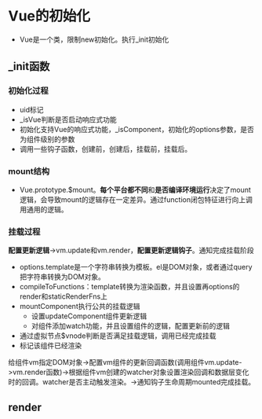 # Vue的初始化

- Vue是一个类，限制new初始化。执行_init初始化

## _init函数

### 初始化过程

- uid标记
- _isVue判断是否启动响应式功能
- 初始化支持Vue的响应式功能，_isComponent，初始化的options参数，是否为组件级别的参数
- 调用一些钩子函数，创建前，创建后，挂载前，挂载后。

### mount结构

- Vue.prototype.$mount。**每个平台都不同**和**是否编译环境运行**决定了mount逻辑，会导致mount的逻辑存在一定差异。通过function闭包特征进行向上调用通用的逻辑。

### 挂载过程

**配置更新逻辑**->vm.update和vm.render，**配置更新逻辑钩子**。通知完成挂载阶段

- options.template是一个字符串转换为模板。el是DOM对象，或者通过query把字符串转换为DOM对象。
- compileToFunctions：template转换为渲染函数，并且设置再options的render和staticRenderFns上
- mountComponent执行公共的挂载逻辑
  - 设置updateComponent组件更新逻辑
  - 对组件添加watch功能，并且设置组件的逻辑，配置更新前的逻辑
- 通过虚拟节点$vnode判断是否满足挂载逻辑，调用已经完成挂载
- 标记该组件已经渲染

给组件vm指定DOM对象->配置vm组件的更新回调函数(调用组件vm.update->vm.render函数)->根据组件vm创建的watcher对象设置渲染回调和数据层变化时的回调。watcher是否主动触发渲染。->通知钩子生命周期mounted完成挂载。

## render











